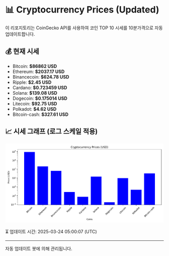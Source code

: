 
# 📊 Cryptocurrency Prices (Updated)

이 리포지토리는 CoinGecko API를 사용하여 코인 TOP 10 시세를 10분가격으로 자동 업데이트합니다.

## 💰 현재 시세
- Bitcoin: **$86862 USD**
- Ethereum: **$2037.17 USD**
- Binancecoin: **$624.78 USD**
- Ripple: **$2.45 USD**
- Cardano: **$0.723459 USD**
- Solana: **$139.08 USD**
- Dogecoin: **$0.175014 USD**
- Litecoin: **$92.75 USD**
- Polkadot: **$4.62 USD**
- Bitcoin-cash: **$327.61 USD**

## 📈 시세 그래프 (로그 스케일 적용)
![Crypto Prices](crypto_prices.png)

⏳ 업데이트 시간: 2025-03-24 05:00:07 (UTC)

---
자동 업데이트 봇에 의해 관리됩니다.
